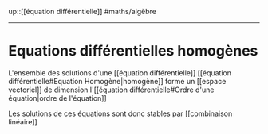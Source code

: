 up::[[équation différentielle]]
#maths/algèbre

----

# Equations différentielles homogènes
L'ensemble des solutions d'une [[équation différentielle]] [[équation différentielle#Equation Homogène|homogène]] forme un [[espace vectoriel]] de dimension l'[[équation différentielle#Ordre d'une équation|ordre de l'équation]]

Les solutions de ces équations sont donc stables par [[combinaison linéaire]]

